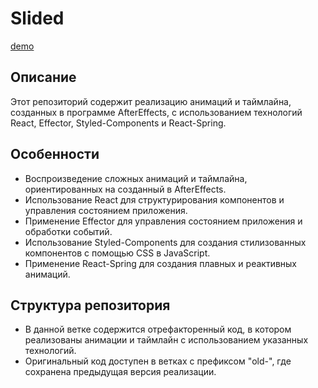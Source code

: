 # Slided

[demo](https://stackblitz.com/~/github.com/dukkk3/slided)

## Описание
Этот репозиторий содержит реализацию анимаций и таймлайна, созданных в программе AfterEffects, с использованием технологий React, Effector, Styled-Components и React-Spring.

## Особенности
- Воспроизведение сложных анимаций и таймлайна, ориентированных на созданный в AfterEffects.
- Использование React для структурирования компонентов и управления состоянием приложения.
- Применение Effector для управления состоянием приложения и обработки событий.
- Использование Styled-Components для создания стилизованных компонентов с помощью CSS в JavaScript.
- Применение React-Spring для создания плавных и реактивных анимаций.

## Структура репозитория
- В данной ветке содержится отрефакторенный код, в котором реализованы анимации и таймлайн с использованием указанных технологий.
- Оригинальный код доступен в ветках с префиксом "old-", где сохранена предыдущая версия реализации.
